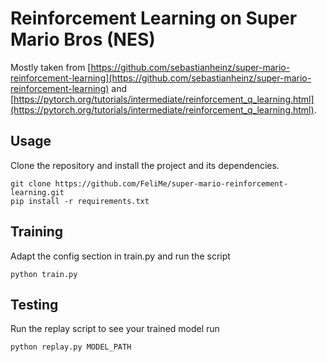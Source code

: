 # Reinforcement Learning on Super Mario Bros (NES)

Mostly taken from [https://github.com/sebastianheinz/super-mario-reinforcement-learning](https://github.com/sebastianheinz/super-mario-reinforcement-learning)
and [https://pytorch.org/tutorials/intermediate/reinforcement_q_learning.html](https://pytorch.org/tutorials/intermediate/reinforcement_q_learning.html).

## Usage

Clone the repository and install the project and its dependencies.

    git clone https://github.com/FeliMe/super-mario-reinforcement-learning.git
    pip install -r requirements.txt

## Training

Adapt the config section in train.py and run the script

    python train.py

## Testing

Run the replay script to see your trained model run

    python replay.py MODEL_PATH